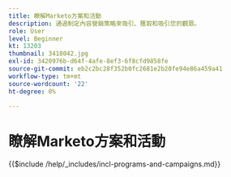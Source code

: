 ```yaml
---
title: 瞭解Marketo方案和活動
description: 通過制定內容營銷策略來吸引、獲取和吸引您的觀眾。
role: User
level: Beginner
kt: 13203
thumbnail: 3418042.jpg
exl-id: 3420976b-d64f-4afe-8ef3-6f8cfd9858fe
source-git-commit: eb2c2bc28f352b0fc2681e2b20fe94e86a459a41
workflow-type: tm+mt
source-wordcount: '22'
ht-degree: 0%

---
```


# 瞭解Marketo方案和活動

{{$include /help/_includes/incl-programs-and-campaigns.md}}